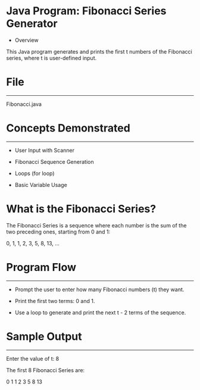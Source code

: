 # Java Program: Fibonacci Series Generator

* Overview

This Java program generates and prints the first t numbers of the Fibonacci series, where t is user-defined input.



# File
------
Fibonacci.java



# Concepts Demonstrated
-----------------------
* User Input with Scanner

* Fibonacci Sequence Generation

* Loops (for loop)

* Basic Variable Usage



# What is the Fibonacci Series?

The Fibonacci Series is a sequence where each number is the sum of the two preceding ones, starting from 0 and 1:

0, 1, 1, 2, 3, 5, 8, 13, ...



# Program Flow
--------------
* Prompt the user to enter how many Fibonacci numbers (t) they want.

* Print the first two terms: 0 and 1.

* Use a loop to generate and print the next t - 2 terms of the sequence.



# Sample Output
---------------
Enter the value of t: 8

The first 8 Fibonacci Series are:

0 1 1 2 3 5 8 13

